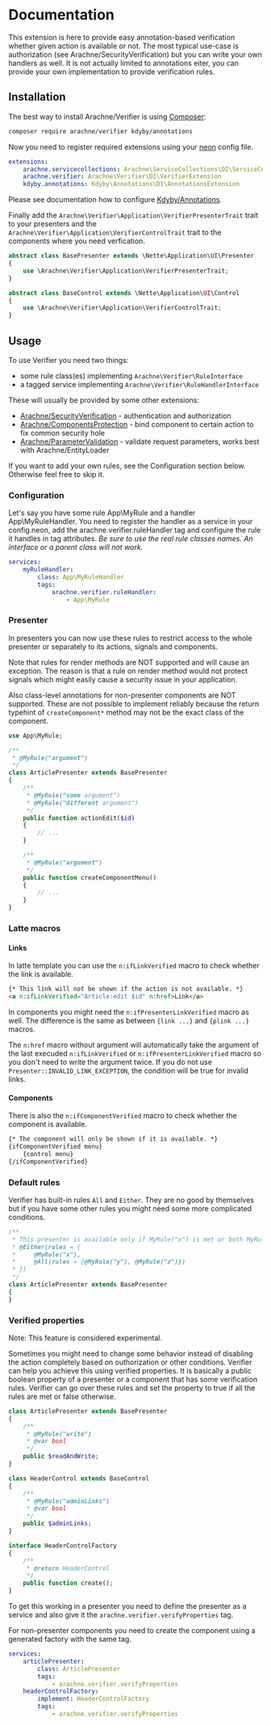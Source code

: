 # Documentation

This extension is here to provide easy annotation-based verification whether given action is available or not. The most typical use-case is authorization (see Arachne/SecurityVerification) but you can write your own handlers as well. It is not actually limited to annotations eiter, you can provide your own implementation to provide verification rules.


## Installation

The best way to install Arachne/Verifier is using [Composer](http://getcomposer.org/):

```sh
composer require arachne/verifier kdyby/annotations
```

Now you need to register required extensions using your [neon](http://ne-on.org/) config file.

```yml
extensions:
    arachne.servicecollections: Arachne\ServiceCollections\DI\ServiceCollectionsExtension
    arachne.verifier: Arachne\Verifier\DI\VerifierExtension
    kdyby.annotations: Kdyby\Annotations\DI\AnnotationsExtension
```

Please see documentation how to configure [Kdyby/Annotations](https://github.com/Kdyby/Annotations/blob/master/docs/en/index.md).

Finally add the `Arachne\Verifier\Application\VerifierPresenterTrait` trait to your presenters and the `Arachne\Verifier\Application\VerifierControlTrait` trait to the components where you need verfication.

```php
abstract class BasePresenter extends \Nette\Application\UI\Presenter
{
    use \Arachne\Verifier\Application\VerifierPresenterTrait;
}

abstract class BaseControl extends \Nette\Application\UI\Control
{
    use \Arachne\Verifier\Application\VerifierControlTrait;
}
```


## Usage

To use Verifier you need two things:
- some rule class(es) implementing `Arachne\Verifier\RuleInterface`
- a tagged service implementing `Arachne\Verifier\RuleHandlerInterface`

These will usually be provided by some other extensions:

- [Arachne/SecurityVerification](https://github.com/Arachne/SecurityVerification) - authentication and authorization
- [Arachne/ComponentsProtection](https://github.com/Arachne/ComponentsProtection) - bind component to certain action to fix common security hole
- [Arachne/ParameterValidation](https://github.com/Arachne/ParameterValidation) - validate request parameters, works best with Arachne/EntityLoader

If you want to add your own rules, see the Configuration section below. Otherwise feel free to skip it.

### Configuration

Let's say you have some rule App\MyRule and a handler App\MyRuleHandler. You need to register the handler as a service in your config.neon, add the arachne.verifier.ruleHandler tag and configure the rule it handles in tag attributes. *Be sure to use the real rule classes names. An interface or a parent class will not work.*

```yml
services:
    myRuleHandler:
        class: App\MyRuleHandler
        tags:
            arachne.verifier.ruleHandler:
                - App\MyRule
```

### Presenter

In presenters you can now use these rules to restrict access to the whole presenter or separately to its actions, signals and components.

Note that rules for render methods are NOT supported and will cause an exception. The reason is that a rule on render method would not protect signals which might easily cause a security issue in your application.

Also class-level annotations for non-presenter components are NOT supported. These are not possible to implement reliably because the return typehint of `createComponent*` method may not be the exact class of the component.

```php
use App\MyRule;

/**
 * @MyRule("argument")
 */
class ArticlePresenter extends BasePresenter
{
    /**
     * @MyRule("some argument")
     * @MyRule("different argument")
     */
    public function actionEdit($id)
    {
        // ...
    }

    /**
     * @MyRule("argument")
     */
    public function createComponentMenu()
    {
        // ...
    }
}
```

### Latte macros

#### Links

In latte template you can use the `n:ifLinkVerified` macro to check whether the link is available.

```html
{* This link will not be shown if the action is not available. *}
<a n:ifLinkVerified="Article:edit $id" n:href>Link</a>
```

In components you might need the `n:ifPresenterLinkVerified` macro as well. The difference is the same as between `{link ...}` and `{plink ...}` macros.

The `n:href` macro without argument will automatically take the argument of the last execuded `n:ifLinkVerified` or `n:ifPresenterLinkVerified` macro so you don't need to write the argument twice. If you do not use `Presenter::INVALID_LINK_EXCEPTION`, the condition will be true for invalid links.

#### Components

There is also the `n:ifComponentVerified` macro to check whether the component is available.

```html
{* The component will only be shown if it is available. *}
{ifComponentVerified menu}
    {control menu}
{/ifComponentVerified}
```

### Default rules

Verifier has built-in rules `All` and `Either`. They are no good by themselves but if you have some other rules you might need some more complicated conditions.

```php
/**
 * This presenter is available only if MyRule("x") is met or both MyRule("y") and @MyRule("z") are met.
 * @Either(rules = {
 *     @MyRule("x"),
 *     @All(rules = {@MyRule("y"), @MyRule("z")})
 * })
 */
class ArticlePresenter extends BasePresenter
{
}
```

### Verified properties

Note: This feature is considered experimental.

Sometimes you might need to change some behavior instead of disabling the action completely based on outhorization or other conditions. Verifier can help you achieve this using verified properties. It is basically a public boolean property of a presenter or a component that has some verification rules. Verifier can go over these rules and set the property to true if all the rules are met or false otherwise.

```php
class ArticlePresenter extends BasePresenter
{
    /**
     * @MyRule("write")
     * @var bool
     */
    public $readAndWrite;
}

class HeaderControl extends BaseControl
{
    /**
     * @MyRule("adminLinks")
     * @var bool
     */
    public $adminLinks;
}

interface HeaderControlFactory
{
    /**
     * @return HeaderControl
     */
    public function create();
}
```

To get this working in a presenter you need to define the presenter as a service and also give it the `arachne.verifier.verifyProperties` tag.

For non-presenter components you need to create the component using a generated factory with the same tag.

```yml
services:
    articlePresenter:
        class: ArticlePresenter
        tags:
            - arachne.verifier.verifyProperties
    headerControlFactory:
        implement: HeaderControlFactory
        tags:
            - arachne.verifier.verifyProperties
```

